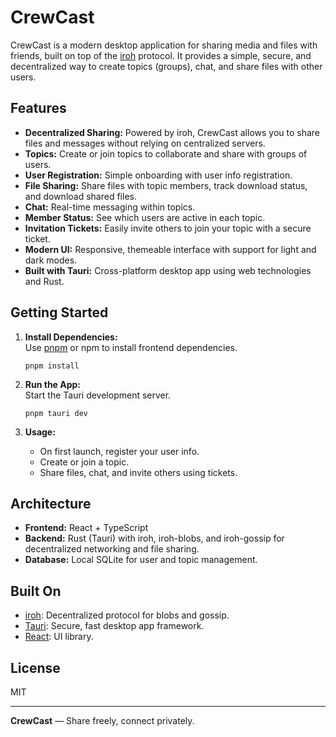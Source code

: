 # CrewCast

CrewCast is a modern desktop application for sharing media and files with friends, built on top of the [iroh](https://github.com/n0-computer/iroh) protocol. It provides a simple, secure, and decentralized way to create topics (groups), chat, and share files with other users.

## Features

- **Decentralized Sharing:** Powered by iroh, CrewCast allows you to share files and messages without relying on centralized servers.
- **Topics:** Create or join topics to collaborate and share with groups of users.
- **User Registration:** Simple onboarding with user info registration.
- **File Sharing:** Share files with topic members, track download status, and download shared files.
- **Chat:** Real-time messaging within topics.
- **Member Status:** See which users are active in each topic.
- **Invitation Tickets:** Easily invite others to join your topic with a secure ticket.
- **Modern UI:** Responsive, themeable interface with support for light and dark modes.
- **Built with Tauri:** Cross-platform desktop app using web technologies and Rust.

## Getting Started

1. **Install Dependencies:**  
   Use [pnpm](https://pnpm.io/) or npm to install frontend dependencies.

   ```
   pnpm install
   ```

2. **Run the App:**  
   Start the Tauri development server.

   ```
   pnpm tauri dev
   ```

3. **Usage:**  
   - On first launch, register your user info.
   - Create or join a topic.
   - Share files, chat, and invite others using tickets.

## Architecture

- **Frontend:** React + TypeScript
- **Backend:** Rust (Tauri) with iroh, iroh-blobs, and iroh-gossip for decentralized networking and file sharing.
- **Database:** Local SQLite for user and topic management.

## Built On

- [iroh](https://github.com/n0-computer/iroh): Decentralized protocol for blobs and gossip.
- [Tauri](https://tauri.app/): Secure, fast desktop app framework.
- [React](https://react.dev/): UI library.

## License

MIT

---

**CrewCast** — Share freely, connect privately.
